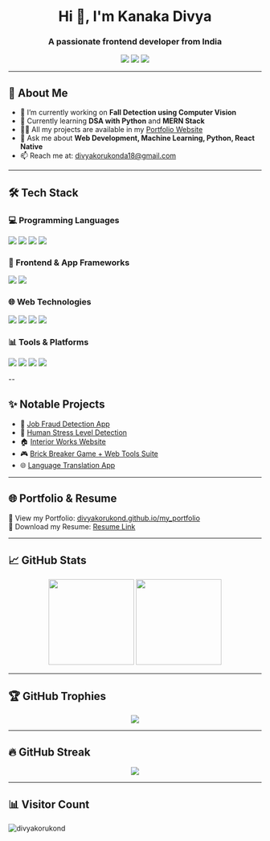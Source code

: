 <h1 align="center">Hi 👋, I'm Kanaka Divya</h1>
<h3 align="center">A passionate frontend developer from India</h3>

<p align="center">
<a href="mailto:divyakorukonda18@gmail.com"><img src="https://img.shields.io/badge/Gmail-D14836?style=flat&logo=gmail&logoColor=white"></a>
<a href="https://www.linkedin.com/in/divya-korukonda-baa123256"><img src="https://img.shields.io/badge/LinkedIn-0077B5?style=flat&logo=linkedin&logoColor=white"></a>
<a href="https://instagram.com/divya_korukonda_"><img src="https://img.shields.io/badge/Instagram-E4405F?style=flat&logo=instagram&logoColor=white"></a>
</p>

---

## 🚀 About Me

- 🔭 I’m currently working on **Fall Detection using Computer Vision**
- 🌱 Currently learning **DSA with Python** and **MERN Stack**
- 👩‍💻 All my projects are available in my [Portfolio Website](https://divyakorukond.github.io/my_portfolio/)
- 💬 Ask me about **Web Development, Machine Learning, Python, React Native**
- 📫 Reach me at: [divyakorukonda18@gmail.com](mailto:divyakorukonda18@gmail.com)

---

## 🛠 Tech Stack

### 💻 Programming Languages
<p>
  <img src="https://img.shields.io/badge/Python-3776AB?style=for-the-badge&logo=python&logoColor=white"/>
  <img src="https://img.shields.io/badge/C-00599C?style=for-the-badge&logo=c&logoColor=white"/>
  <img src="https://img.shields.io/badge/C++-00599C?style=for-the-badge&logo=c%2B%2B&logoColor=white"/>
  <img src="https://img.shields.io/badge/Java-007396?style=for-the-badge&logo=java&logoColor=white"/>
</p>

### 🧩 Frontend & App Frameworks
<p>
  <img src="https://img.shields.io/badge/React-20232A?style=for-the-badge&logo=react&logoColor=61DAFB"/>
  <img src="https://img.shields.io/badge/React_Native-20232A?style=for-the-badge&logo=react&logoColor=61DAFB"/>
</p>

### 🌐 Web Technologies
<p>
  <img src="https://img.shields.io/badge/HTML5-E34F26?style=for-the-badge&logo=html5&logoColor=white"/>
  <img src="https://img.shields.io/badge/CSS3-1572B6?style=for-the-badge&logo=css3&logoColor=white"/>
  <img src="https://img.shields.io/badge/JavaScript-F7DF1E?style=for-the-badge&logo=javascript&logoColor=black"/>
  <img src="https://img.shields.io/badge/Flask-000000?style=for-the-badge&logo=flask&logoColor=white"/>
</p>

### 📊 Tools & Platforms
<p>
  <img src="https://img.shields.io/badge/SQL-336791?style=for-the-badge&logo=postgresql&logoColor=white"/>
  <img src="https://img.shields.io/badge/Power_BI-F2C811?style=for-the-badge&logo=powerbi&logoColor=black"/>
  <img src="https://img.shields.io/badge/Git-F05032?style=for-the-badge&logo=git&logoColor=white"/>
  <img src="https://img.shields.io/badge/Linux-FCC624?style=for-the-badge&logo=linux&logoColor=black"/>
</p>

--

## ✨ Notable Projects

- 🎯 [Job Fraud Detection App](#)  
- 🧠 [Human Stress Level Detection](#)  
- 🏠 [Interior Works Website](#)  
- 🎮 [Brick Breaker Game + Web Tools Suite](#)  
- 🌐 [Language Translation App](https://divyakorukond.github.io/Language-Translation/)

---

## 🌐 Portfolio & Resume

🔗 View my Portfolio: [divyakorukond.github.io/my_portfolio](https://divyakorukond.github.io/my_portfolio/)  
📄 Download my Resume: [Resume Link](https://github.com/Divyakorukond/Resume/blob/main/ResumeUpd.docx)

---

## 📈 GitHub Stats

<p align="center">
<img src="https://github-readme-stats.vercel.app/api?username=Divyakorukond&show_icons=true&theme=radical" height="170">
<img src="https://github-readme-stats.vercel.app/api/top-langs/?username=Divyakorukond&layout=compact&theme=radical" height="170">
</p>

---

## 🏆 GitHub Trophies

<p align="center">
<img src="https://github-profile-trophy.vercel.app/?username=Divyakorukond&theme=dracula">
</p>

---

## 🔥 GitHub Streak

<p align="center">
<img src="https://streak-stats.demolab.com?user=Divyakorukond&theme=dark">
</p>

---

## 📊 Visitor Count

<p align="left"> 
  <img src="https://komarev.com/ghpvc/?username=divyakorukond&label=Profile%20views&color=0e75b6&style=flat" alt="divyakorukond" />
</p>
